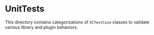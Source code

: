 # UnitTests

This directory contains categorizations of `XCTestCase` classes to validate
various library and plugin behaviors.
